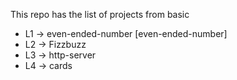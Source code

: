 This repo has the list of projects from basic
- L1 -> even-ended-number [even-ended-number]
- L2 -> Fizzbuzz
- L3 -> http-server
- L4 -> cards 
